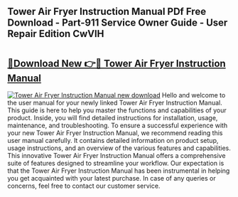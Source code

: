 ## Tower Air Fryer Instruction Manual PDf Free Download - Part-911 Service Owner Guide - User Repair Edition CwVlH

# <h2><a href="http://cf27665.oget.top/?id=Tower+Air+Fryer+Instruction+Manual">🔗Download New 👉🔴 Tower Air Fryer Instruction Manual</a></h2>

[![Tower Air Fryer Instruction Manual new download](https://i.imgur.com/5g1atiW.png)](http://cf27665.oget.top/?id=Tower+Air+Fryer+Instruction+Manual)
Hello and welcome to the user manual for your newly linked Tower Air Fryer Instruction Manual. This guide is here to help you master the functions and capabilities of your product. Inside, you will find detailed instructions for installation, usage, maintenance, and troubleshooting. To ensure a successful experience with your new Tower Air Fryer Instruction Manual, we recommend reading this user manual carefully. It contains detailed information on product setup, usage instructions, and an overview of the various features and capabilities. This innovative Tower Air Fryer Instruction Manual offers a comprehensive suite of features designed to streamline your workflow. Our expectation is that the Tower Air Fryer Instruction Manual has been instrumental in helping you get acquainted with your latest purchase. In case of any queries or concerns, feel free to contact our customer service.
